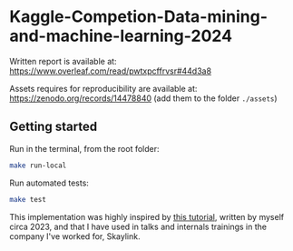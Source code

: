 # Kaggle-Competion-Data-mining-and-machine-learning-2024

Written report is available at: https://www.overleaf.com/read/pwtxpcffrvsr#44d3a8

Assets requires for reproducibility are available at: https://zenodo.org/records/14478840 (add them to the folder `./assets`)

## Getting started

Run in the terminal, from the root folder:

```bash
make run-local
```


Run automated tests:
```bash
make test
```


This implementation was highly inspired by [this tutorial](https://github.com/LeonardoSanBenitez/tutorial-mlflow), written by myself circa 2023, and that I have used in talks and internals trainings in the company I've worked for, Skaylink.